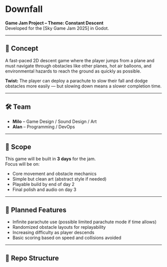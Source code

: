 # Downfall

**Game Jam Project – Theme: Constant Descent**  
Developed for the [Sky Game Jam 2025] in Godot.

---

## 🎯 Concept

A fast-paced 2D descent game where the player jumps from a plane and must navigate through obstacles like other planes, hot air balloons, and environmental hazards to reach the ground as quickly as possible.  

**Twist:** The player can deploy a parachute to slow their fall and dodge obstacles more easily — but slowing down means a slower completion time.

---

## 🛠 Team

- **Milo** – Game Design / Sound Design / Art  
- **Alan** – Programming / DevOps  

---

## 📅 Scope

This game will be built in **3 days** for the jam.  
Focus will be on:
- Core movement and obstacle mechanics
- Simple but clean art (abstract style if needed)
- Playable build by end of day 2
- Final polish and audio on day 3

---

## 🚀 Planned Features

- Infinite parachute use (possible limited parachute mode if time allows)
- Randomized obstacle layouts for replayability
- Increasing difficulty as player descends
- Basic scoring based on speed and collisions avoided

---

## 📂 Repo Structure

